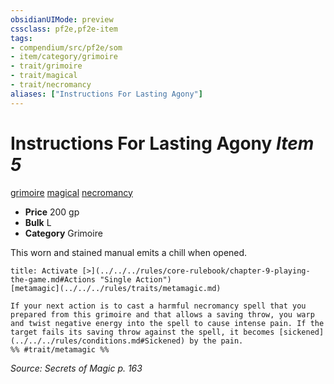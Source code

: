 ```yaml
---
obsidianUIMode: preview
cssclass: pf2e,pf2e-item
tags:
- compendium/src/pf2e/som
- item/category/grimoire
- trait/grimoire
- trait/magical
- trait/necromancy
aliases: ["Instructions For Lasting Agony"]
---
```

# Instructions For Lasting Agony *Item 5*  
[grimoire](../../../rules/traits/grimoire-som.md)  [magical](../../../rules/traits/magical.md)  [necromancy](../../../rules/traits/necromancy.md)  

- **Price** 200 gp
- **Bulk** L
- **Category** Grimoire

This worn and stained manual emits a chill when opened.

```ad-embed-ability
title: Activate [>](../../../rules/core-rulebook/chapter-9-playing-the-game.md#Actions "Single Action")
[metamagic](../../../rules/traits/metamagic.md)  

If your next action is to cast a harmful necromancy spell that you prepared from this grimoire and that allows a saving throw, you warp and twist negative energy into the spell to cause intense pain. If the target fails its saving throw against the spell, it becomes [sickened](../../../rules/conditions.md#Sickened) by the pain.  
%% #trait/metamagic %%
```

*Source: Secrets of Magic p. 163*

